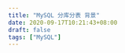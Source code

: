 ```yaml
---
title: "MySQL 分库分表 背景"
date: 2020-09-17T10:21:43+08:00
draft: false
tags: ["MySQL"]
---
```


​    

​    

​    

​    

​    

​    

​    

​    

​    